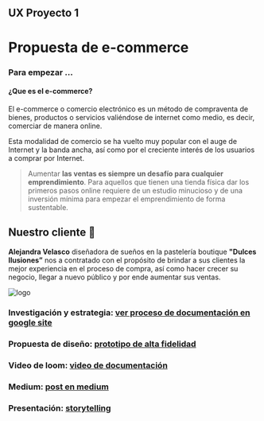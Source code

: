 ## UX Proyecto 1

# Propuesta de e-commerce

### Para empezar ...
#### ¿Que es el e-commerce?

El e-commerce o comercio electrónico es un método de compraventa de bienes, productos o servicios valiéndose de internet como medio, es decir, comerciar de manera online.

Esta modalidad de comercio se ha vuelto muy popular con el auge de Internet y la banda ancha, así como por el creciente interés de los usuarios a comprar por Internet.


> Aumentar **las ventas es siempre un desafío para cualquier emprendimiento**. Para aquellos que tienen una tienda física dar los primeros pasos online requiere de un estudio minucioso y de una inversión mínima para empezar el emprendimiento de forma sustentable.


## Nuestro cliente :cake:

**Alejandra Velasco** diseñadora de sueños en la pastelería boutique **"Dulces Ilusiones”** nos a contratado con el propósito de brindar a sus clientes la mejor experiencia en el proceso de compra, así como hacer crecer su negocio, llegar a nuevo público y por ende aumentar sus ventas.

![logo](/images/logo.png)

### Investigación y estrategia: [ver proceso de documentación en google site](https://sites.google.com/view/e1comerce/p%C3%A1gina-principal)

### Propuesta de diseño: [prototipo de alta fidelidad](https://marvelapp.com/4363gje/screen/47337421)

### Video de loom: [video de documentación](https://www.useloom.com/share/506bfc0bbf994f7aa2d743486e062c22)

### Medium: [post en medium](https://medium.com/@sofaamouroso/nuestro-primer-e-commerce-60a96c76775b)

### Presentación: [storytelling](https://docs.google.com/presentation/d/1CtmKtfDCmq-uXsbafL9mLtgqU6YIVMPXBQV2tWETfVQ/edit#slide=id.g4155aa4a16_1_0)
